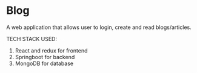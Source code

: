 # Blog
A web application that allows user to login, create and read blogs/articles. 

TECH STACK USED:
1. React and redux for frontend
2. Springboot for backend
3. MongoDB for database
